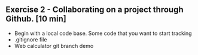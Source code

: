 ## Exercise 2 - Collaborating on a project through Github. [10 min]

*  Begin with a local code base. Some code that you want to start tracking
*  .gitignore file
*  Web calculator git branch demo
